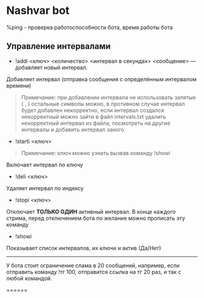 # Nashvar bot

%ping - проверка работоспособности бота, время работы бота

## Управление интервалами

* !addi <ключ> <количество> <интервал в секундах> <сообщение> — добавляет новый интервал.

Добавляет интервал (отправка сообщения с определённым интервалом времени)

>Примечание: при добавлении интервала не использовать запятые ( , ) остальные символы можно, в противном случае интервал будет добавлен некорректно, если интервал создался некорректный можно зайти в файл intervals.txt удалить некорректный интервал из файла, посмотреть на другие интервалы и добавить интервал заного

* !starti <ключ>

>Примечание: ключ можно узнать вызвав команду !showi

Включает интервал по ключу

* !deli <ключ>

Удаляет интервал по индексу

* !stopi <ключ>

Отключает **ТОЛЬКО ОДИН** активный интервал. В конце каждого стрима, перед отключением бота по желание можно прописать эту команду

* !showi

Показывает список интервалов, их ключи и актив (Да/Нет)

---

У бота стоит ограничение спама в 20 сообщений, например, если отправить команду !тг 100, отправится ссылка на тг 20 раз, и так с любой командой.

======

